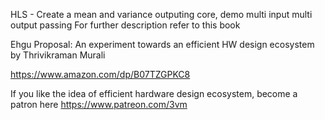 HLS - Create a mean and variance outputing core, demo multi input multi output passing
For further description refer to this book

Ehgu Proposal: An experiment towards an efficient HW design ecosystem
by Thrivikraman Murali

https://www.amazon.com/dp/B07TZGPKC8

If you like the idea of efficient hardware design ecosystem, become a patron here
https://www.patreon.com/3vm

